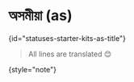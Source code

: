 # অসমীয়া (as)
{id="statuses-starter-kits-as-title"}


> All lines are translated 😊
>
{style="note"}
